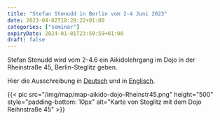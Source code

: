 ```yaml
---
title: "Stefan Stenudd in Berlin vom 2-4 Juni 2023"
date: 2023-04-02T18:28:22+01:00
categories: ["seminar"]
expiryDate: 2024-01-01T23:59:59+01:00
draft: false
---
```


Stefan Stenudd wird vom 2-4.6 ein Aikidolehrgang im Dojo in der Rheinstraße 45, Berlin-Steglitz geben.

Hier die Ausschreibung in [Deutsch](https://flux-aikido.com/pdf/2023_StefanStenuddBerlin_de.pdf)
und in [Englisch](https://flux-aikido.com/pdf/2023_StefanStenuddBerlin_en.pdf).

{{< pic src="/img/map/map-aikido-dojo-Rheinstr45.png" height="500" style="padding-bottom: 10px" alt="Karte von Steglitz mit dem Dojo Reihnstraße 45" >}}